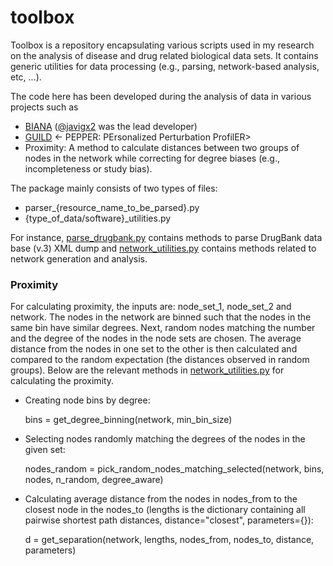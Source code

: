 # toolbox

Toolbox is a repository encapsulating various scripts used in my research on the analysis of disease and drug related biological data sets. 
It contains generic utilities for data processing (e.g., parsing, network-based analysis, etc, ...). 

The code here has been developed during the analysis of data in various projects such as
- [BIANA](http://github.com/emreg00/biana) ([@javigx2](https://twitter.com/javigx2) was the lead developer)
- [GUILD](http://github.com/GUILD)
<- PEPPER: PErsonalized Perturbation ProfilER>
- Proximity: A method to calculate distances between two groups of nodes in the network while correcting for degree biases (e.g., incompleteness or study bias).

The package mainly consists of two types of files:
- parser_{resource_name_to_be_parsed}.py
- {type_of_data/software}_utilities.py

For instance, [parse_drugbank.py](parse_drugbank.py) contains methods to parse DrugBank data base (v.3) XML dump 
and [network_utilities.py](network_utilities.py) contains methods related to network generation and analysis. 

### Proximity

For calculating proximity, the inputs are: node_set_1, node_set_2 and network. 
The nodes in the network are binned such that the nodes in the same bin have similar degrees. 
Next, random nodes matching the number and the degree of the nodes in the node sets are chosen.
The average distance from the nodes in one set to the other is then calculated and compared to the 
random expectation (the distances observed in random groups).
Below are the relevant methods in [network_utilities.py](network_utilities.py) for calculating the proximity.

- Creating node bins by degree:

  bins = get_degree_binning(network, min_bin_size)
  
- Selecting nodes randomly matching the degrees of the nodes in the given set:

  nodes_random = pick_random_nodes_matching_selected(network, bins, nodes, n_random, degree_aware)

- Calculating average distance from the nodes in nodes_from to the closest node in the nodes_to (lengths is the dictionary containing all pairwise shortest path distances, distance="closest", parameters={}):

  d = get_separation(network, lengths, nodes_from, nodes_to, distance, parameters)




